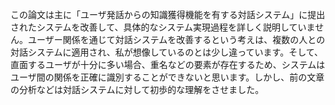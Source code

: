 この論文は主に「ユーザ発話からの知識獲得機能を有する対話システム」に提出されたシステムを改善して、具体的なシステム実現過程を詳しく説明していません。ユーザー関係を通じて対話システムを改善するという考えは、複数の人との対話システムに適用され、私が想像しているのとは少し違っています。そして、直面するユーザが十分に多い場合、重名などの要素が存在するため、システムはユーザ間の関係を正確に識別することができないと思います。しかし、前の文章の分析などは対話システムに対して初歩的な理解をさせました。
